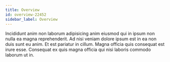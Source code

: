 ```yaml
---
title: Overview
id: overview-22452
sidebar_label: Overview
---
```


Incididunt anim non laborum adipisicing anim eiusmod qui in ipsum non nulla ea magna reprehenderit. Ad nisi veniam dolore ipsum est in ea non duis sunt eu anim. Et est pariatur in cillum. Magna officia quis consequat est irure esse. Consequat ex quis magna officia qui nisi laboris commodo laborum ut in.

